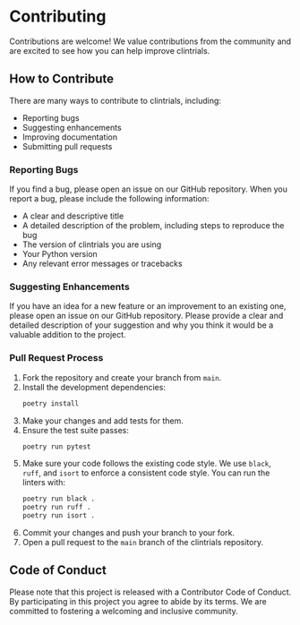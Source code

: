 # Contributing

Contributions are welcome! We value contributions from the community and are excited to see how you can help improve clintrials.

## How to Contribute

There are many ways to contribute to clintrials, including:

- Reporting bugs
- Suggesting enhancements
- Improving documentation
- Submitting pull requests

### Reporting Bugs

If you find a bug, please open an issue on our GitHub repository. When you report a bug, please include the following information:

- A clear and descriptive title
- A detailed description of the problem, including steps to reproduce the bug
- The version of clintrials you are using
- Your Python version
- Any relevant error messages or tracebacks

### Suggesting Enhancements

If you have an idea for a new feature or an improvement to an existing one, please open an issue on our GitHub repository. Please provide a clear and detailed description of your suggestion and why you think it would be a valuable addition to the project.

### Pull Request Process

1.  Fork the repository and create your branch from `main`.
2.  Install the development dependencies:
    ```bash
    poetry install
    ```
3.  Make your changes and add tests for them.
4.  Ensure the test suite passes:
    ```bash
    poetry run pytest
    ```
5.  Make sure your code follows the existing code style. We use `black`, `ruff`, and `isort` to enforce a consistent code style. You can run the linters with:
    ```bash
    poetry run black .
    poetry run ruff .
    poetry run isort .
    ```
6.  Commit your changes and push your branch to your fork.
7.  Open a pull request to the `main` branch of the clintrials repository.

## Code of Conduct

Please note that this project is released with a Contributor Code of Conduct. By participating in this project you agree to abide by its terms. We are committed to fostering a welcoming and inclusive community.
